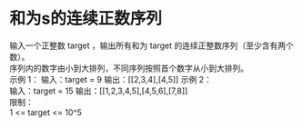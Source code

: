 # 和为s的连续正数序列
输入一个正整数 target ，输出所有和为 target 的连续正整数序列（至少含有两个数）。   
序列内的数字由小到大排列，不同序列按照首个数字从小到大排列。    
示例 1：
输入：target = 9
输出：[[2,3,4],[4,5]]
示例 2：   
输入：target = 15
输出：[[1,2,3,4,5],[4,5,6],[7,8]]   
限制：   
1 <= target <= 10^5
```

```